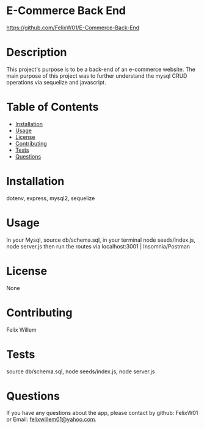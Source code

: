 # E-Commerce Back End

https://github.com/FelixW01/E-Commerce-Back-End

# Description

This project's purpose is to be a back-end of an e-commerce website. The main purpose of this project was to further understand the mysql CRUD operations via sequelize and javascript.

# Table of Contents

- [Installation](#installation)
- [Usage](#usage)
- [License](#license)
- [Contributing](#contributing)
- [Tests](#tests)
- [Questions](#questions)

# Installation

dotenv, express, mysql2, sequelize

# Usage

In your Mysql, source db/schema.sql, in your terminal node seeds/index.js, node server.js then run the routes via localhost:3001 | Insomnia/Postman

# License

None

# Contributing

Felix Willem

# Tests

source db/schema.sql, node seeds/index.js, node server.js

# Questions

If you have any questions about the app, please contact by github: FelixW01 or Email: felixwillem01@yahoo.com.
